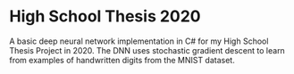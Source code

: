 # High School Thesis 2020
A basic deep neural network implementation in C# for my High School Thesis Project in 2020. The DNN uses stochastic gradient descent to learn from examples of handwritten digits from the MNIST dataset. 
